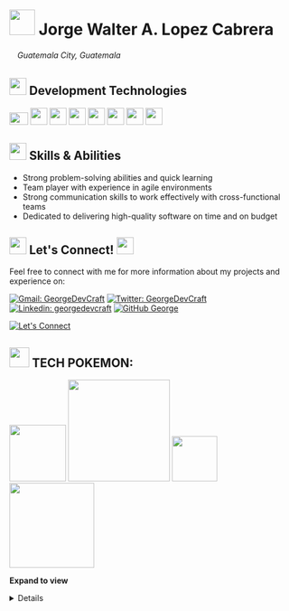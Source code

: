
# <img src="https://backstage.io/animations/backstage-techdocs-icon-1.gif" href="#-jorge-walter-a-lopez-cabrera" width="45"> Jorge Walter A. Lopez Cabrera 

###### <img src="https://media.baamboozle.com/uploads/images/545949/1672831370_818706_gif-url.gif" href="#-jorge-walter-a-lopez-cabrera" width="10">  Guatemala City, Guatemala

## <img src="https://media4.giphy.com/media/v1.Y2lkPTc5MGI3NjExYzUzNDk4YTFlNjY3MDQ4OGY0ZDc5YmU2YmZiNzY1YzhmODExM2NjMiZlcD12MV9pbnRlcm5hbF9naWZzX2dpZklkJmN0PXM/WFZvB7VIXBgiz3oDXE/giphy.gif" href="#-jorge-walter-a-lopez-cabrera" width="30"> Development Technologies

<img src="https://cdn.freebiesupply.com/logos/large/2x/php-1-logo-png-transparent.png" href="#-jorge-walter-a-lopez-cabrera" width="33" height="22px"> <img src="https://cdn.freebiesupply.com/logos/large/2x/symfony-logo-png-transparent.png" href="#-jorge-walter-a-lopez-cabrera" width="30"> <img src="https://hopetutors.com/wp-content/uploads/2017/03/nodejs-logo-1.png" href="#-jorge-walter-a-lopez-cabrera" width="30"> <img src="https://ibthemespro.com/docs/beny/img/side-nav/cmm4.png" width="30"> <img src="https://upload.wikimedia.org/wikipedia/commons/thumb/c/c3/Python-logo-notext.svg/1869px-Python-logo-notext.svg.png" href="#-jorge-walter-a-lopez-cabrera" width="30">
<img src="https://gitlab.com/uploads/-/system/project/avatar/31295677/pngwing.com__1_.png" href="#-jorge-walter-a-lopez-cabrera" width="30"> <img src="https://upload.wikimedia.org/wikipedia/commons/thumb/e/ee/.NET_Core_Logo.svg/768px-.NET_Core_Logo.svg.png" href="#-jorge-walter-a-lopez-cabrera" width="30"> <img src="https://logospng.org/download/javascript/logo-javascript-1024.png" href="#-jorge-walter-a-lopez-cabrera" width="30">

## <img src="https://media2.giphy.com/media/SvLQ270MWY0GpztVjo/giphy.gif?cid=ecf05e4785oe75h0h333twexfvnaysdyufljj4kdqwv8932v&ep=v1_stickers_search&rid=giphy.gif&ct=g" href="#-jorge-walter-a-lopez-cabrera" width="30"> Skills & Abilities
* Strong problem-solving abilities and quick learning
* Team player with experience in agile environments
* Strong communication skills to work effectively with cross-functional teams
* Dedicated to delivering high-quality software on time and on budget

<!-- 
<table>
  <tr>
    <td><img src="assets/chat_avatar.jpg" href="#-jorge-walter-a-lopez-cabrera" alt="Chat Avatar" style="width:200px;"></td>
    <td>
        <label for="details">Ask me something about myself.</label>
    </td>
  </tr>
</table>

-->


## <img src="https://media1.giphy.com/media/v1.Y2lkPTc5MGI3NjExY2RiNTRkNDAxOWVlZDM2NDUzY2RiZmFhNmI4YTRiMzJkN2FmYmE4NyZlcD12MV9pbnRlcm5hbF9naWZzX2dpZklkJmN0PXM/eTdsHhnEGcKHqOLQaz/giphy.gif" href="#-jorge-walter-a-lopez-cabrera" width="30"> Let's Connect! <img src="https://media1.giphy.com/media/v1.Y2lkPTc5MGI3NjExY2RiNTRkNDAxOWVlZDM2NDUzY2RiZmFhNmI4YTRiMzJkN2FmYmE4NyZlcD12MV9pbnRlcm5hbF9naWZzX2dpZklkJmN0PXM/eTdsHhnEGcKHqOLQaz/giphy.gif" href="#-jorge-walter-a-lopez-cabrera" width="30"> 
Feel free to connect with me for more information about my projects and experience on: 





[![Gmail: GeorgeDevCraft](https://img.shields.io/badge/-jorgelop1994%40gmail.com-red)](mailto:jorgelop1994@gmail.com?subject=Hey!%20Let's%20Connect%20😎)
[![Twitter: GeorgeDevCraft](https://img.shields.io/twitter/follow/GeorgeDevCraft?style=social)](https://twitter.com/GeorgeDevCraft)
[![Linkedin: georgedevcraft](https://img.shields.io/badge/-georgedevcraft-blue?style=flat-square&logo=Linkedin&logoColor=white&link=https://www.linkedin.com/in/georgedevcraft/)](https://www.linkedin.com/in/georgedevcraft/)
[![GitHub George](https://img.shields.io/github/followers/jorgelop1994?label=follow&style=social)](https://github.com/jorgelop1994)

[![Let's Connect](https://media.giphy.com/media/13HgwGsXF0aiGY/giphy.gif)](mailto:jorgelop1994@gmail.com?subject=Hey!%20Let's%20Connect%20😎)

## <img src="https://64.media.tumblr.com/dd3f6857ecc417bfbea89bb8ed37a5f7/tumblr_ox6e6kF3HG1sox2ufo1_400.gif" width="35"> TECH POKEMON:

<img src="https://user-images.githubusercontent.com/5713670/87202985-820dcb80-c2b6-11ea-9f56-7ec461c497c3.gif" width="100">  <img src="https://miro.medium.com/v2/resize:fit:1400/1*wXtyhpOL5NK_w39UvZpADQ.gif" width="180"> <img src="https://baulderasec.files.wordpress.com/2020/09/unevensombergalapagossealion-small.gif" width="80">  <img src="https://ftp.ntu.edu.tw/pub/php/images/ele-running.gif" width="150"> 

**Expand to view**
<details>

### <img src="https://static.wikia.nocookie.net/pokemon/images/8/82/Pok%C3%A9dex_Closed_LGPE.gif/revision/latest?cb=20211220104518" width="29" height="28"> POKEDEX

* Dbeaver: Beaver
* Android: Robot
* Opensuse: Geeko
* MySQL: Dolphin
* Ubuntu's: (Various pokemons)
* Python: Pythons
* Postgresql: Elephant
* FreeBSD: Daemon

# <img src="https://pa1.narvii.com/6653/2fdd60572d5c022c856e9a74a9c0dab0a1d6ae6b_hq.gif" width="40"> Join the Ultimate Tech Pokemon Adventure!

### Let's catch them all!


Attention all tech enthusiasts, developers, and creatives! We need your help to catch all Tech Pokemons and build the most comprehensive Pokedex ever known. Together, we will become the best Tech Pokemon trainers in the world. Follow the instructions below and start your journey:

**Step 1:** Follow this profile to join our Tech Pokemon community. 

[![GitHub George](https://img.shields.io/github/followers/jorgelop1994?label=follow&style=social)](https://github.com/jorgelop1994)

## Choose your path:

###### Please ensure that your contributions are either original creations or adhere to fair use guidelines while respecting the intellectual property rights of the original creators.


### A) Become a Pokedex Resource:
1. Create a new branch with the name of your favorite tech pokemon.
2. Add the information of your favorite tech pokemon to the POKEDEX section.
3. Create a merge request to the master branch.
4. Upon approval, your updated tech pokemon information will appear in the POKEDEX section, and your name will be listed under CONTRIBUTORS.

### B) Become a Tech Pokemon Trainer:
1. Create a new branch with the name of your favorite tech pokemon.
2. Add the IMG of your favorite tech pokemon to the TECH POKEMON section.
3. Create a merge request to the master branch.
4. Upon approval, your tech pokemon will appear in the TECH POKEMON section, and your name will be listed under CONTRIBUTORS.

## FAQ:

**Q:** What is a Tech Pokemon?
**A:** A Tech Pokemon is a technology-themed pet, animal, creature, robot, alien, etc.

**Q:** What is a Pokedex Resource?
**A:** A Pokedex Resource is someone who helps create the Pokedex by contributing Tech Pokemon information.

**Q:** What is a Tech Pokemon Trainer?
**A:** A Tech Pokemon Trainer is someone who captures live Tech Pokemons (in the form of gifs) to expand the collection.

**Q:** Are all types of Tech Pokemons allowed?
**A:** Yes, all Tech Pokemons are welcome. However, they must be "alive" (gif format with transparent background) and retain the original colors and artwork from the official technology/software they represent.

**Q:** What if a gif breaks?
**A:** Broken gifs will be replaced with a Pokeball gif, and the Tech Pokemon's name will be added to the BROKEN TECH POKEMON section. We'll assume the Pokemon escaped for a vacation in La Antigua Guatemala. Meanwhile, we will search for a suitable replacement.

**Q:** Are there any limits on contributions?
**A:** To ensure diverse participation and a collaborative spirit, each member can contribute up to 5 times as a Pokedex Resource and up to 5 times as a Tech Pokemon Trainer. This approach allows everyone to have an opportunity to showcase their creativity and talent while we work together as a unified team.

Join our incredible adventure and help us catch 'em all! Together, we can create the ultimate Tech Pokemon world!

## Disclaimer

This project is a fun, creative, and community-driven initiative. It is not affiliated with, endorsed by, or sponsored by any official Pokemon, technology, or software entities. All contributions should respect the intellectual property rights of the original creators, and any content submitted should adhere to fair use guidelines.


</details>